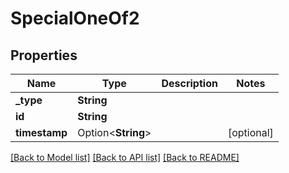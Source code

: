 # SpecialOneOf2

## Properties

Name | Type | Description | Notes
------------ | ------------- | ------------- | -------------
**_type** | **String** |  | 
**id** | **String** |  | 
**timestamp** | Option<**String**> |  | [optional]

[[Back to Model list]](../README.md#documentation-for-models) [[Back to API list]](../README.md#documentation-for-api-endpoints) [[Back to README]](../README.md)


